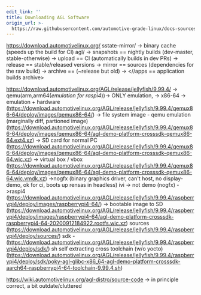 ```yaml
---
edit_link: ''
title: Downloading AGL Software
origin_url: >-
  https://raw.githubusercontent.com/automotive-grade-linux/docs-sources/master/docs/getting-started/image-workflow-download-sw.md
---
```


<!-- WARNING: This file is generated by fetch_docs.js using /home/boron/Documents/AGL/docs-webtemplate/site/_data/tocs/getting_started/master/image-development-workflow-getting-started-book.yml -->

https://download.automotivelinux.org/
    sstate-mirror/
        -> binary cache (speeds up the build for CI)
    agl/
        -> snapshots == nightly builds (dev-master, stable-otherwise)
        -> upload == CI (automatically builds in dev PRs)
        -> release == stable/released versions
        -> mirror == sources (dependencies for the raw build)
        -> archive == (~release but old)
        -> <//apps == application builds archive>

https://download.automotivelinux.org/AGL/release/jellyfish/9.99.4/ 
-> qemu(arm,arm64(*emulation for raspi4*))-> ONLY emulation, 
-> x86-64 -> emulation + hardware
        (https://download.automotivelinux.org/AGL/release/jellyfish/9.99.4/qemux86-64/deploy/images/qemux86-64/)
        -> file system image - qemu emulation (marginally diff, partioned image) (https://download.automotivelinux.org/AGL/release/jellyfish/9.99.4/qemux86-64/deploy/images/qemux86-64/agl-demo-platform-crosssdk-qemux86-64.ext4.xz)
        -> SD card for normal PC (https://download.automotivelinux.org/AGL/release/jellyfish/9.99.4/qemux86-64/deploy/images/qemux86-64/agl-demo-platform-crosssdk-qemux86-64.wic.xz)
        -> virtual box / vbox (https://download.automotivelinux.org/AGL/release/jellyfish/9.99.4/qemux86-64/deploy/images/qemux86-64/agl-demo-platform-crosssdk-qemux86-64.wic.vmdk.xz)
->nogfx (binary graphics driver, can't host, no display-demo, ok for ci, boots up rensas in headless)
    ivi -> not demo (nogfx)
->raspi4 (https://download.automotivelinux.org/AGL/release/jellyfish/9.99.4/raspberrypi4/deploy/images/raspberrypi4-64/)
    -> bootable image to SD (https://download.automotivelinux.org/AGL/release/jellyfish/9.99.4/raspberrypi4/deploy/images/raspberrypi4-64/agl-demo-platform-crosssdk-raspberrypi4-64-20200912184922.rootfs.wic.xz)
    sources (https://download.automotivelinux.org/AGL/release/jellyfish/9.99.4/raspberrypi4/deploy/sources/)
    sdk -  (https://download.automotivelinux.org/AGL/release/jellyfish/9.99.4/raspberrypi4/deploy/sdk/)
     sh self extracting cross toolchain (w/o yocto)   (https://download.automotivelinux.org/AGL/release/jellyfish/9.99.4/raspberrypi4/deploy/sdk/poky-agl-glibc-x86_64-agl-demo-platform-crosssdk-aarch64-raspberrypi4-64-toolchain-9.99.4.sh)
        

https://wiki.automotivelinux.org/agl-distro/source-code -> in principle correct, a bit outdate/cluttered

